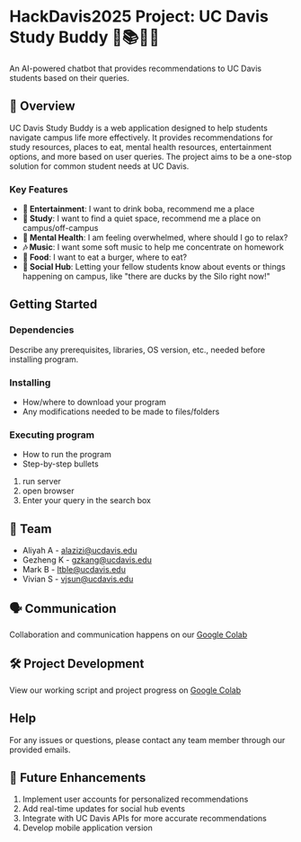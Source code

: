 # HackDavis2025 Project: UC Davis Study Buddy 🤝📚🧑‍🎓
An AI-powered chatbot that provides recommendations to UC Davis students based on their queries.

## 📌 Overview
UC Davis Study Buddy is a web application designed to help students navigate campus life more effectively. It provides recommendations for study resources, places to eat, mental health resources, entertainment options, and more based on user queries. The project aims to be a one-stop solution for common student needs at UC Davis.

### Key Features
   - **🧋 Entertainment**: I want to drink boba, recommend me a place
   - **📘 Study**: I want to find a quiet space, recommend me a place on campus/off-campus
   - **🧠 Mental Health**: I am feeling overwhelmed, where should I go to relax? 
   - **🎶 Music**: I want some soft music to help me concentrate on homework
   - **🍔 Food**: I want to eat a burger, where to eat?
   - **📢 Social Hub**: Letting your fellow students know about events or things happening on campus, like "there are ducks by the Silo right now!"

## Getting Started

### Dependencies
Describe any prerequisites, libraries, OS version, etc., needed before installing program.

### Installing
- How/where to download your program
- Any modifications needed to be made to files/folders

### Executing program
- How to run the program
- Step-by-step bullets
1. run server
2. open browser
3. Enter your query in the search box

## 👥 Team 
   - Aliyah A - alazizi@ucdavis.edu
   - Gezheng K - gzkang@ucdavis.edu
   - Mark B - ltble@ucdavis.edu
   - Vivian S - vjsun@ucdavis.edu

## 🗣️ Communication
Collaboration and communication happens on our [Google Colab](https://colab.research.google.com/drive/1xd8s3wGSvPnfv4rlWHUSXP08Vzx9xdP4?usp=sharing)

## 🛠 Project Development
View our working script and project progress on [Google Colab](https://colab.research.google.com/drive/1E2UqUssxm1ouwbwJL_IxvNAXbC3HhQoD?usp=sharing)

## Help
For any issues or questions, please contact any team member through our provided emails.

## 🚧 Future Enhancements
1. Implement user accounts for personalized recommendations
2. Add real-time updates for social hub events
3. Integrate with UC Davis APIs for more accurate recommendations
4. Develop mobile application version
